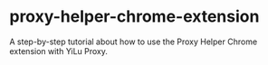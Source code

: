 # proxy-helper-chrome-extension
A step-by-step tutorial about how to use the Proxy Helper Chrome extension with YiLu Proxy.
